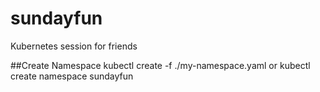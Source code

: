 # sundayfun
Kubernetes session for friends

##Create Namespace
kubectl create -f ./my-namespace.yaml
or
kubectl create namespace sundayfun
